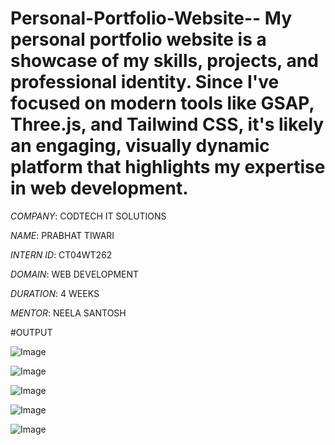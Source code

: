 # Personal-Portfolio-Website-- **My personal portfolio website is a showcase of my skills, projects, and professional identity. Since I've focused on modern tools like GSAP, Three.js, and Tailwind CSS, it's likely an engaging, visually dynamic platform that highlights my expertise in web development.**

*COMPANY*: CODTECH IT SOLUTIONS

*NAME*: PRABHAT TIWARI

*INTERN ID*: CT04WT262

*DOMAIN*: WEB DEVELOPMENT

*DURATION*: 4 WEEKS

*MENTOR*: NEELA SANTOSH

#OUTPUT

![Image](https://github.com/user-attachments/assets/7c9aa24a-6b4b-4a1a-9721-8aa700816e09)

![Image](https://github.com/user-attachments/assets/fb50af08-7fdd-46c8-8857-f89719b0c483)

![Image](https://github.com/user-attachments/assets/b5f88df7-23c0-4a36-a08c-4804a6b8f47c)

![Image](https://github.com/user-attachments/assets/cd620cb6-4592-4999-b6e1-b3c38fce5ad5)

![Image](https://github.com/user-attachments/assets/90820df1-8c23-405f-aea5-c01f13b161ec)
